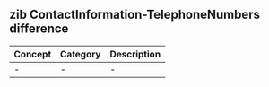 ## zib ContactInformation-TelephoneNumbers difference

| Concept         | Category          | Description                             | 
|-----------------|-------------------|-----------------------------------------|
| - | -| - |
